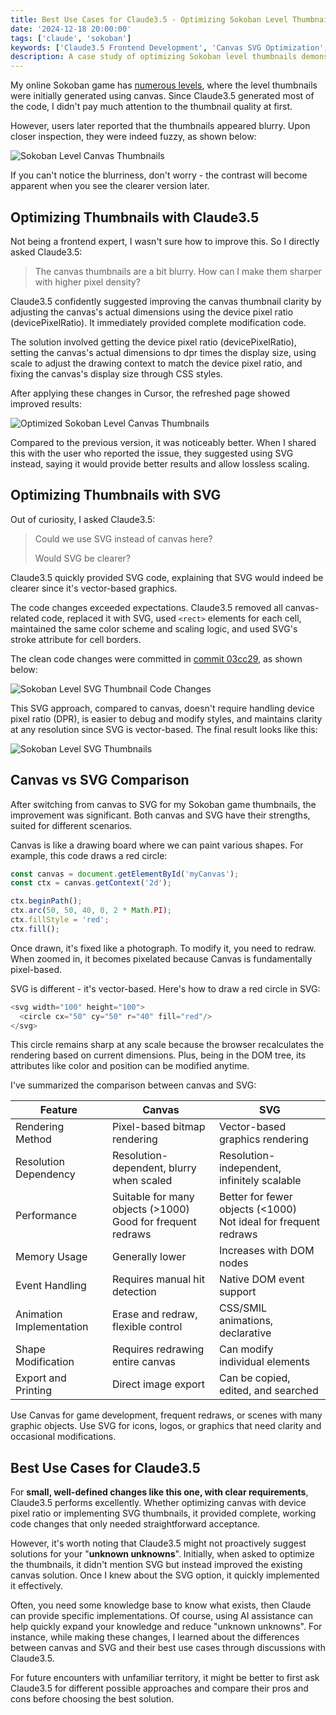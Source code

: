 ```yaml
---
title: Best Use Cases for Claude3.5 - Optimizing Sokoban Level Thumbnails
date: '2024-12-18 20:00:00'
tags: ['claude', 'sokoban']
keywords: ['Claude3.5 Frontend Development', 'Canvas SVG Optimization', 'Free Online Sokoban']
description: A case study of optimizing Sokoban level thumbnails demonstrates Claude3.5's effectiveness in frontend development. From initial canvas implementation to device pixel ratio optimization, and finally to SVG solution, showcasing different stages of AI-assisted technical iterations.
---
```


My online Sokoban game has [numerous levels](https://games.programnotes.cn/en/games/sokoban/more), where the level thumbnails were initially generated using canvas. Since Claude3.5 generated most of the code, I didn't pay much attention to the thumbnail quality at first.

However, users later reported that the thumbnails appeared blurry. Upon closer inspection, they were indeed fuzzy, as shown below:

![Sokoban Level Canvas Thumbnails](https://slefboot-1251736664.file.myqcloud.com/20241218_ai_gallery_sokoban_blog.png)

If you can't notice the blurriness, don't worry - the contrast will become apparent when you see the clearer version later.

## Optimizing Thumbnails with Claude3.5

Not being a frontend expert, I wasn't sure how to improve this. So I directly asked Claude3.5:

> The canvas thumbnails are a bit blurry. How can I make them sharper with higher pixel density?

Claude3.5 confidently suggested improving the canvas thumbnail clarity by adjusting the canvas's actual dimensions using the device pixel ratio (devicePixelRatio). It immediately provided complete modification code.

The solution involved getting the device pixel ratio (devicePixelRatio), setting the canvas's actual dimensions to dpr times the display size, using scale to adjust the drawing context to match the device pixel ratio, and fixing the canvas's display size through CSS styles.

After applying these changes in Cursor, the refreshed page showed improved results:

![Optimized Sokoban Level Canvas Thumbnails](https://slefboot-1251736664.file.myqcloud.com/20241218_ai_gallery_sokoban_canvas_better.png)

Compared to the previous version, it was noticeably better. When I shared this with the user who reported the issue, they suggested using SVG instead, saying it would provide better results and allow lossless scaling.

## Optimizing Thumbnails with SVG

Out of curiosity, I asked Claude3.5:

> Could we use SVG instead of canvas here?
> 
> Would SVG be clearer?

Claude3.5 quickly provided SVG code, explaining that SVG would indeed be clearer since it's vector-based graphics.

The code changes exceeded expectations. Claude3.5 removed all canvas-related code, replaced it with SVG, used `<rect>` elements for each cell, maintained the same color scheme and scaling logic, and used SVG's stroke attribute for cell borders.

The clean code changes were committed in [commit 03cc29](https://github.com/selfboot/ai_gallery/commit/01c28d2401561e692a9ee384a16e0ad18703cc29), as shown below:

![Sokoban Level SVG Thumbnail Code Changes](https://slefboot-1251736664.file.myqcloud.com/20241218_ai_gallery_sokoban_svg_commit.png)

This SVG approach, compared to canvas, doesn't require handling device pixel ratio (DPR), is easier to debug and modify styles, and maintains clarity at any resolution since SVG is vector-based. The final result looks like this:

![Sokoban Level SVG Thumbnails](https://slefboot-1251736664.file.myqcloud.com/20241218_ai_gallery_sokoban_svg_better.png)

## Canvas vs SVG Comparison

After switching from canvas to SVG for my Sokoban game thumbnails, the improvement was significant. Both canvas and SVG have their strengths, suited for different scenarios.

Canvas is like a drawing board where we can paint various shapes. For example, this code draws a red circle:

```javascript
const canvas = document.getElementById('myCanvas');
const ctx = canvas.getContext('2d');

ctx.beginPath();
ctx.arc(50, 50, 40, 0, 2 * Math.PI);
ctx.fillStyle = 'red';
ctx.fill();
```

Once drawn, it's fixed like a photograph. To modify it, you need to redraw. When zoomed in, it becomes pixelated because Canvas is fundamentally pixel-based.

SVG is different - it's vector-based. Here's how to draw a red circle in SVG:

```javascript
<svg width="100" height="100">
  <circle cx="50" cy="50" r="40" fill="red"/>
</svg>
```

This circle remains sharp at any scale because the browser recalculates the rendering based on current dimensions. Plus, being in the DOM tree, its attributes like color and position can be modified anytime.

I've summarized the comparison between canvas and SVG:

| Feature | Canvas | SVG |
|---------|---------|-----|
| Rendering Method | Pixel-based bitmap rendering | Vector-based graphics rendering |
| Resolution Dependency | Resolution-dependent, blurry when scaled | Resolution-independent, infinitely scalable |
| Performance | Suitable for many objects (>1000)<br>Good for frequent redraws | Better for fewer objects (<1000)<br>Not ideal for frequent redraws |
| Memory Usage | Generally lower | Increases with DOM nodes |
| Event Handling | Requires manual hit detection | Native DOM event support |
| Animation Implementation | Erase and redraw, flexible control | CSS/SMIL animations, declarative |
| Shape Modification | Requires redrawing entire canvas | Can modify individual elements |
| Export and Printing | Direct image export | Can be copied, edited, and searched |

Use Canvas for game development, frequent redraws, or scenes with many graphic objects. Use SVG for icons, logos, or graphics that need clarity and occasional modifications.

## Best Use Cases for Claude3.5

For **small, well-defined changes like this one, with clear requirements**, Claude3.5 performs excellently. Whether optimizing canvas with device pixel ratio or implementing SVG thumbnails, it provided complete, working code changes that only needed straightforward acceptance.

However, it's worth noting that Claude3.5 might not proactively suggest solutions for your "**unknown unknowns**". Initially, when asked to optimize the thumbnails, it didn't mention SVG but instead improved the existing canvas solution. Once I knew about the SVG option, it quickly implemented it effectively.

Often, you need some knowledge base to know what exists, then Claude can provide specific implementations. Of course, using AI assistance can help quickly expand your knowledge and reduce "unknown unknowns". For instance, while making these changes, I learned about the differences between canvas and SVG and their best use cases through discussions with Claude3.5.

For future encounters with unfamiliar territory, it might be better to first ask Claude3.5 for different possible approaches and compare their pros and cons before choosing the best solution.